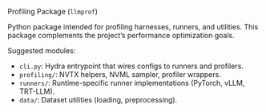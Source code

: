Profiling Package (`llmprof`)

Python package intended for profiling harnesses, runners, and utilities.
This package complements the project’s performance optimization goals.

Suggested modules:
- `cli.py`: Hydra entrypoint that wires configs to runners and profilers.
- `profiling/`: NVTX helpers, NVML sampler, profiler wrappers.
- `runners/`: Runtime-specific runner implementations (PyTorch, vLLM, TRT-LLM).
- `data/`: Dataset utilities (loading, preprocessing).

